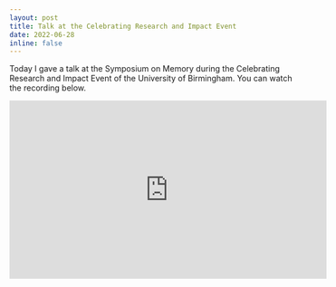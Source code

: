 ```yaml
---
layout: post
title: Talk at the Celebrating Research and Impact Event
date: 2022-06-28
inline: false
---
```

Today I gave a talk at the Symposium on Memory during the Celebrating Research and Impact Event of the University of Birmingham. You can watch the recording below.

<iframe width="560" height="315" src="https://www.youtube.com/embed/AFfQ3ONN21k" title="YouTube video player" frameborder="0" allow="accelerometer; autoplay; clipboard-write; encrypted-media; gyroscope; picture-in-picture" allowfullscreen></iframe>

